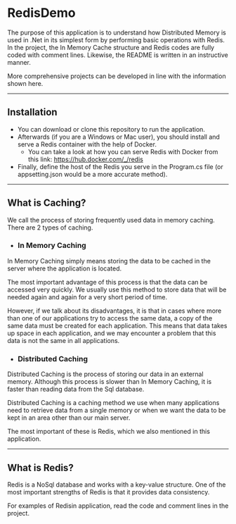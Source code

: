 # RedisDemo

The purpose of this application is to understand how Distributed Memory is used in .Net in its simplest form by performing basic operations with Redis. In the project, the In Memory Cache structure and Redis codes are fully coded with comment lines. Likewise, the README is written in an instructive manner.

More comprehensive projects can be developed in line with the information shown here.
<hr>

## Installation

* You can download or clone this repository to run the application.
* Afterwards (if you are a Windows or Mac user), you should install and serve a Redis container with the help of Docker.
  - You can take a look at how you can serve Redis with Docker from this link: https://hub.docker.com/_/redis
* Finally, define the host of the Redis you serve in the Program.cs file (or appsetting.json would be a more accurate method).
<hr>

## What is Caching?

We call the process of storing frequently used data in memory caching. There are 2 types of caching.

* ### In Memory Caching

In Memory Caching simply means storing the data to be cached in the server where the application is located.

The most important advantage of this process is that the data can be accessed very quickly. We usually use this method to store data that will be needed again and again for a very short period of time.

However, if we talk about its disadvantages, it is that in cases where more than one of our applications try to access the same data, a copy of the same data must be created for each application. This means that data takes up space in each application, and we may encounter a problem that this data is not the same in all applications.

* ### Distributed Caching

Distributed Caching is the process of storing our data in an external memory. Although this process is slower than In Memory Caching, it is faster than reading data from the Sql database.

Distributed Caching is a caching method we use when many applications need to retrieve data from a single memory or when we want the data to be kept in an area other than our main server.

The most important of these is Redis, which we also mentioned in this application.
<hr>

## What is Redis?

Redis is a NoSql database and works with a key-value structure. One of the most important strengths of Redis is that it provides data consistency.

For examples of Redisin application, read the code and comment lines in the project.
